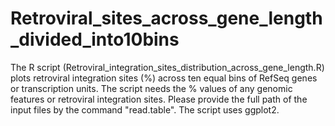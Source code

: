 # Retroviral_sites_across_gene_length_divided_into10bins
The R script (Retroviral_integration_sites_distribution_across_gene_length.R) plots retroviral integration sites (%) across ten equal bins of RefSeq genes or transcription units. 
The script needs the % values of any genomic features or retroviral integration sites. 
Please provide the full path of the input files by the command "read.table".
The script uses ggplot2.
